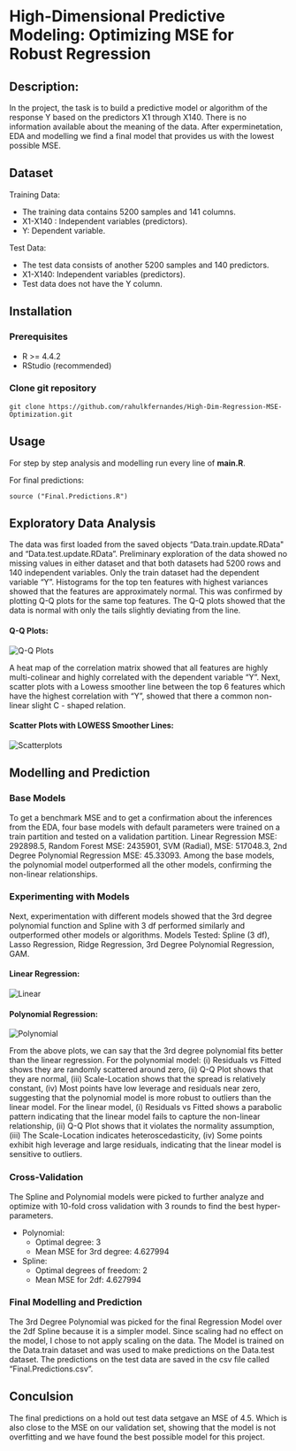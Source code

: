 # High-Dimensional Predictive Modeling: Optimizing MSE for Robust Regression

## Description:
In the project, the task is to build a predictive model or algorithm of the response Y based on the predictors X1 through X140. There is no information available about the meaning of the data. After experminetation, EDA and modelling we find a final model that provides us with the lowest possible MSE.

## Dataset
Training Data:
- The training data contains 5200 samples and 141 columns.
- X1-X140 : Independent variables (predictors).
- Y: Dependent variable.

Test Data:
- The test data consists of another 5200 samples and 140 predictors.
- X1-X140: Independent variables (predictors).
- Test data does not have the Y column.

## Installation

### Prerequisites
- R >= 4.4.2
- RStudio (recommended)

### Clone git repository
```
git clone https://github.com/rahulkfernandes/High-Dim-Regression-MSE-Optimization.git
```

## Usage
For step by step analysis and modelling run every line of **main.R**.

For final predictions:
```
source ("Final.Predictions.R")
```

## Exploratory Data Analysis

The data was first loaded from the saved objects “Data.train.update.RData" and “Data.test.update.RData”. Preliminary exploration of the data showed no missing values in either dataset and that both datasets had 5200 rows and 140 independent variables. Only the train dataset had the dependent variable “Y”. Histograms for the top ten features with highest variances showed that the features are approximately normal. This was confirmed by plotting Q-Q plots for the same top features. The Q-Q plots showed that the data is normal with only the tails slightly deviating from the line.

#### Q-Q Plots:
![Q-Q Plots](images/Q-Q.png)

A heat map of the correlation matrix showed that all features are highly multi-colinear and highly correlated with the dependent variable “Y”. Next, scatter plots with a Lowess smoother line between the top 6 features which have the highest correlation with “Y”, showed that there a common non-linear slight C - shaped relation.

#### Scatter Plots with LOWESS Smoother Lines:
![Scatterplots](images/scatter.png)

## Modelling and Prediction
### Base Models
To get a benchmark MSE and to get a confirmation about the inferences from the EDA, four base models with default parameters were trained on a train partition and tested on a validation partition. Linear Regression MSE: 292898.5, Random Forest MSE: 2435901, SVM (Radial), MSE: 517048.3, 2nd Degree Polynomial Regression MSE: 45.33093.
Among the base models, the polynomial model outperformed all the other models, confirming the non-linear relationships.

### Experimenting with Models
Next, experimentation with different models showed that the 3rd degree polynomial function and Spline with 3 df performed similarly and outperformed other models or algorithms. Models Tested: Spline (3 df), Lasso Regression, Ridge Regression, 3rd Degree Polynomial Regression, GAM.

#### Linear Regression:
![Linear](images/linear.png)

#### Polynomial Regression:
![Polynomial](images/poly.png)

From the above plots, we can say that the 3rd degree polynomial fits better than the linear regression. For the polynomial model: (i) Residuals vs Fitted shows they are randomly scattered around zero, (ii) Q-Q Plot shows that they are normal, (iii) Scale-Location shows that the spread is relatively constant, (iv) Most points have low leverage and residuals near zero, suggesting that the polynomial model is more robust to outliers than the linear model. For the linear model, (i) Residuals vs Fitted shows a parabolic pattern indicating that the linear model fails to capture the non-linear relationship, (ii) Q-Q Plot shows that it violates the normality assumption, (iii) The Scale-Location indicates heteroscedasticity, (iv) Some points exhibit high leverage and large residuals, indicating that the linear model is sensitive to outliers.


### Cross-Validation
The Spline and Polynomial models were picked to further analyze and optimize with 10-fold cross validation with 3 rounds to find the best hyper-parameters.

- Polynomial:
    - Optimal degree: 3
    - Mean MSE for 3rd degree: 4.627994
- Spline:
    - Optimal degrees of freedom: 2
    - Mean MSE for 2df: 4.627994

### Final Modelling and Prediction
The 3rd Degree Polynomial was picked for the final Regression Model over the 2df Spline because it is a simpler model. Since scaling had no effect on the model, I chose to not apply scaling on the data. The Model is trained on the Data.train dataset and was used to make predictions on the Data.test dataset. The predictions on the test data are saved in the csv file called “Final.Predictions.csv”.

## Conculsion
The final predictions on a hold out test data setgave an MSE of 4.5. Which is also close to the MSE on our validation set, showing that the model is not overfitting and we have found the best possible model for this project.
